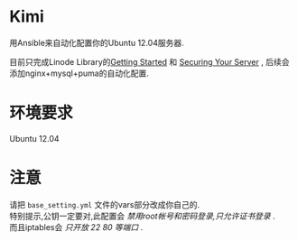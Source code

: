 Kimi
====
用Ansible来自动化配置你的Ubuntu 12.04服务器.

目前只完成Linode Library的[Getting Started](https://library.linode.com/getting-started) 和 [Securing Your Server](https://library.linode.com/securing-your-server) , 后续会添加nginx+mysql+puma的自动化配置.

环境要求
===
Ubuntu 12.04


注意
===
请把 `base_setting.yml` 文件的vars部分改成你自己的.  
特别提示,公钥一定要对,此配置会 *禁用root帐号和密码登录,只允许证书登录* .  
而且iptables会 *只开放 22 80 等端口* .
